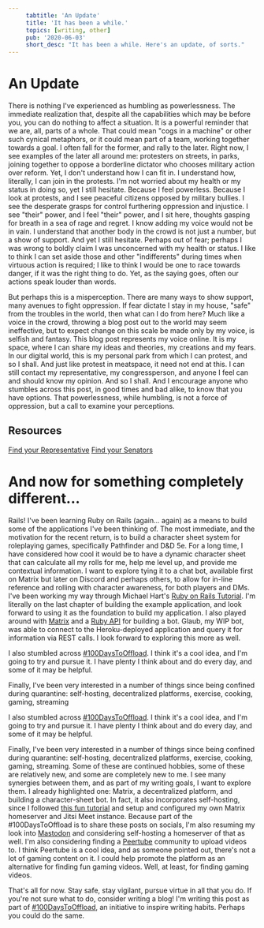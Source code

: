 ```yaml
---
     tabtitle: 'An Update'
     title: 'It has been a while.'
     topics: [writing, other]
     pub: '2020-06-03'
     short_desc: "It has been a while. Here's an update, of sorts."
---
```


# An Update

There is nothing I've experienced as humbling as powerlessness. The immediate
realization that, despite all the capabilities which may be before you, you can
do nothing to affect a situation. It is a powerful reminder that we are, all,
parts of a whole. That could mean "cogs in a machine" or other such cynical
metaphors, or it could mean part of a team, working together towards a goal. I
often fall for the former, and rally to the later. Right now, I see examples of
the later all around me: protesters on streets, in parks, joining together to
oppose a borderline dictator who chooses military action over reform. Yet, I
don't understand how I can fit in. I understand how, literally, I can join in
the protests. I'm not worried about my health or my status in doing so, yet I
still hesitate. Because I feel powerless. Because I look at protests, and I see
peaceful citizens opposed by military bullies. I see the desperate grasps for
control furthering oppression and injustice. I see "their" power, and I feel
"their" power, and I sit here, thoughts gasping for breath in a sea of rage and
regret. I know adding my voice would not be in vain. I understand that another
body in the crowd is not just a number, but a show of support. And yet I still
hesitate. Perhaps out of fear; perhaps I was wrong to boldly claim I was
unconcerned with my health or status. I like to think I can set aside those and
other "indifferents" during times when virtuous action is required; I like to
think I would be one to race towards danger, if it was the right thing to do.
Yet, as the saying goes, often our actions speak louder than words.

But perhaps this is a misperception. There are many ways to show support, many
avenues to fight oppression. If fear dictate I stay in my house, "safe" from the
troubles in the world, then what can I do from here? Much like a voice in the
crowd, throwing a blog post out to the world may seem ineffective, but to expect
change on this scale be made only by my voice, is selfish and fantasy. This blog
post represents my voice online. It is my space, where I can share my ideas and
theories, my creations and my fears. In our digital world, this is my personal
park from which I can protest, and so I shall. And just like protest in
meatspace, it need not end at this. I can still contact my representative, my
congressperson, and anyone I feel can and should know my opinion. And so I
shall. And I encourage anyone who stumbles across this post, in good times and
bad alike, to know that you have options. That powerlessness, while humbling, is
not a force of oppression, but a call to examine your perceptions.

## Resources

[Find your
Representative](https://www.house.gov/representatives/find-your-representative)
[Find your Senators](https://www.senate.gov/senators/contact)

# And now for something completely different...

Rails! I've been learning Ruby on Rails (again... again) as a means to build
some of the applications I've been thinking of. The most immediate, and the
motivation for the recent return, is to build a character sheet system for
roleplaying games, specifically Pathfinder and D&D 5e. For a long time, I have
considered how cool it would be to have a dynamic character sheet that can
calculate all my rolls for me, help me level up, and provide me contextual
information. I want to explore tying it to a chat bot, available first on Matrix
but later on Discord and perhaps others, to allow for in-line reference and
rolling with character awareness, for both players and DMs. I've been working my
way through Michael Hart's [Ruby on Rails
Tutorial](https://www.learnenough.com/ruby-on-rails-6th-edition). I'm literally
on the last chapter of building the example application, and look forward to
using it as the foundation to build my application. I also played around with
[Matrix](https://matrix.org/) and a [Ruby
API](https://github.com/ananace/ruby-matrix-sdk) for building a bot. Glaub, my
WIP bot, was able to connect to the Heroku-deployed application and query it for
information via REST calls. I look forward to exploring this more as well.

I also stumbled across [#100DaysToOffload](https://100daystooffload.com). I
think it's a cool idea, and I'm going to try and pursue it. I have plenty I
think about and do every day, and some of it may be helpful.

Finally, I've been very interested in a number of things since being confined
during quarantine: self-hosting, decentralized platforms, exercise, cooking,
gaming, streaming

I also stumbled across [#100DaysToOffload](https://100daystooffload.com). I
think it's a cool idea, and I'm going to try and pursue it. I have plenty I
think about and do every day, and some of it may be helpful.

Finally, I've been very interested in a number of things since being confined
during quarantine: self-hosting, decentralized platforms, exercise, cooking,
gaming, streaming. Some of these are continued hobbies, some of these are
relatively new, and some are completely new to me. I see many synergies between
them, and as part of my writing goals, I want to explore them. I already
highlighted one: Matrix, a decentralized platform, and building a
character-sheet bot. In fact, it also incorporates self-hosting, since I
followed [this fun
tutorial](https://matrix.org/blog/2020/04/06/running-your-own-secure-communication-service-with-matrix-and-jitsi)
and setup and configured my own Matrix homeserver and Jitsi Meet instance.
Because part of the #100DaysToOffload is to share these posts on socials, I'm
also resuming my look into [Mastodon](https://joinmastodon.org/) and considering
self-hosting a homeserver of that as well. I'm also considering finding a
[Peertube](https://joinpeertube.org/) community to upload videos to. I think
Peertube is a cool idea, and as someone pointed out, there's not a lot of gaming
content on it. I could help promote the platform as an alternative for finding
fun gaming videos. Well, at least, for finding gaming videos.

That's all for now. Stay safe, stay vigilant, pursue virtue in all that you do.
If you're not sure what to do, consider writing a blog! I'm writing this post as
part of [#100DaysToOffload](https://100daystooffload), an initiative to inspire
writing habits. Perhaps you could do the same.
